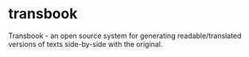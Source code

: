 # transbook
Transbook - an open source system for generating readable/translated versions of texts side-by-side with the original.

